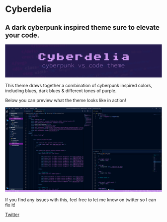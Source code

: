 # Cyberdelia
## A dark cyberpunk inspired theme sure to elevate your code.

![Introduction Image](header-img.jpg)

This theme draws together a combination of cyberpunk inspired colors, including
blues, dark blues & different tones of purple.

Below you can preview what the theme looks like in action!

![Screenshot of theme](theme-screenshot.jpg)

If you find any issues with this, feel free to let me know on twitter so I can fix it!

[Twitter](https://twitter.com/shadesofpixie)